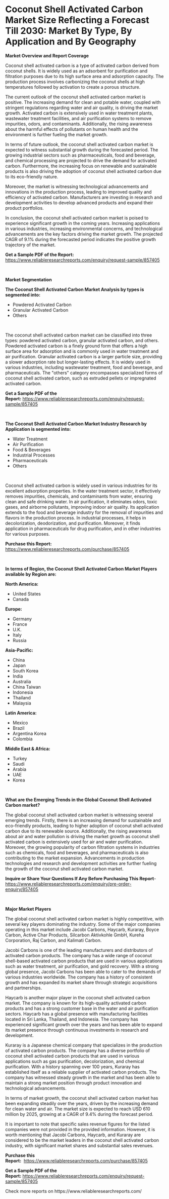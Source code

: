<p><h1>Coconut Shell Activated Carbon Market Size Reflecting a Forecast Till 2030: Market By Type, By Application and By Geography</h1></p><p><strong>Market Overview and Report Coverage</strong></p>
<p><p>Coconut shell activated carbon is a type of activated carbon derived from coconut shells. It is widely used as an adsorbent for purification and filtration purposes due to its high surface area and adsorption capacity. The production process involves carbonizing the coconut shells at high temperatures followed by activation to create a porous structure.</p><p>The current outlook of the coconut shell activated carbon market is positive. The increasing demand for clean and potable water, coupled with stringent regulations regarding water and air quality, is driving the market growth. Activated carbon is extensively used in water treatment plants, wastewater treatment facilities, and air purification systems to remove impurities, odors, and contaminants. Additionally, the rising awareness about the harmful effects of pollutants on human health and the environment is further fueling the market growth.</p><p>In terms of future outlook, the coconut shell activated carbon market is expected to witness substantial growth during the forecasted period. The growing industrial sectors such as pharmaceuticals, food and beverage, and chemical processing are projected to drive the demand for activated carbon. Furthermore, the increasing focus on renewable and sustainable products is also driving the adoption of coconut shell activated carbon due to its eco-friendly nature.</p><p>Moreover, the market is witnessing technological advancements and innovations in the production process, leading to improved quality and efficiency of activated carbon. Manufacturers are investing in research and development activities to develop advanced products and expand their product portfolios.</p><p>In conclusion, the coconut shell activated carbon market is poised to experience significant growth in the coming years. Increasing applications in various industries, increasing environmental concerns, and technological advancements are the key factors driving the market growth. The projected CAGR of 9.1% during the forecasted period indicates the positive growth trajectory of the market.</p></p>
<p><strong>Get a Sample PDF of the Report:</strong> <a href="https://www.reliableresearchreports.com/enquiry/request-sample/857405">https://www.reliableresearchreports.com/enquiry/request-sample/857405</a></p>
<p>&nbsp;</p>
<p><strong>Market Segmentation</strong></p>
<p><strong>The Coconut Shell Activated Carbon Market Analysis by types is segmented into:</strong></p>
<p><ul><li>Powdered Activated Carbon</li><li>Granular Activated Carbon</li><li>Others</li></ul></p>
<p>&nbsp;</p>
<p><p>The coconut shell activated carbon market can be classified into three types: powdered activated carbon, granular activated carbon, and others. Powdered activated carbon is a finely ground form that offers a high surface area for adsorption and is commonly used in water treatment and air purification. Granular activated carbon is a larger particle size, providing a slower adsorption rate but longer-lasting effects. It is widely used in various industries, including wastewater treatment, food and beverage, and pharmaceuticals. The "others" category encompasses specialized forms of coconut shell activated carbon, such as extruded pellets or impregnated activated carbon.</p></p>
<p><strong>Get a Sample PDF of the Report:</strong>&nbsp;<a href="https://www.reliableresearchreports.com/enquiry/request-sample/857405">https://www.reliableresearchreports.com/enquiry/request-sample/857405</a></p>
<p>&nbsp;</p>
<p><strong>The Coconut Shell Activated Carbon Market Industry Research by Application is segmented into:</strong></p>
<p><ul><li>Water Treatment</li><li>Air Purification</li><li>Food & Beverages</li><li>Industrial Processes</li><li>Pharmaceuticals</li><li>Others</li></ul></p>
<p>&nbsp;</p>
<p><p>Coconut shell activated carbon is widely used in various industries for its excellent adsorption properties. In the water treatment sector, it effectively removes impurities, chemicals, and contaminants from water, ensuring clean and safe drinking water. In air purification, it eliminates odors, toxic gases, and airborne pollutants, improving indoor air quality. Its application extends to the food and beverage industry for the removal of impurities and flavors in the production process. In industrial processes, it helps in decolorization, deodorization, and purification. Moreover, it finds application in pharmaceuticals for drug purification, and in other industries for various purposes.</p></p>
<p><strong>Purchase this Report:</strong>&nbsp; <a href="https://www.reliableresearchreports.com/purchase/857405">https://www.reliableresearchreports.com/purchase/857405</a></p>
<p>&nbsp;</p>
<p><strong>In terms of Region, the Coconut Shell Activated Carbon Market Players available by Region are:</strong></p>
<p>
    <p> <strong> North America: </strong>
        <ul>
            <li>United States</li>
            <li>Canada</li>
        </ul>
        </p> 
    <p> <strong> Europe: </strong>
        <ul>
            <li>Germany</li>
            <li>France</li>
            <li>U.K.</li>
            <li>Italy</li>
            <li>Russia</li>
        </ul>
        </p> 
    <p> <strong> Asia-Pacific: </strong>
        <ul>
            <li>China</li>
            <li>Japan</li>
            <li>South Korea</li>
            <li>India</li>
            <li>Australia</li>
            <li>China Taiwan</li>
            <li>Indonesia</li>
            <li>Thailand</li>
            <li>Malaysia</li>
        </ul>
        </p> 
    <p> <strong> Latin America: </strong>
        <ul>
            <li>Mexico</li>
            <li>Brazil</li>
            <li>Argentina Korea</li>
            <li>Colombia</li>
        </ul>
        </p> 
    <p> <strong> Middle East & Africa: </strong>
        <ul>
            <li>Turkey</li>
            <li>Saudi</li>
            <li>Arabia</li>
            <li>UAE</li>
            <li>Korea</li>
        </ul>
    </p>
    </p>
<p>&nbsp;</p>
<p><strong>What are the Emerging Trends in the Global Coconut Shell Activated Carbon market?</strong></p>
<p><p>The global coconut shell activated carbon market is witnessing several emerging trends. Firstly, there is an increasing demand for sustainable and eco-friendly products, leading to higher adoption of coconut shell activated carbon due to its renewable source. Additionally, the rising awareness about air and water pollution is driving the market growth as coconut shell activated carbon is extensively used for air and water purification. Moreover, the growing popularity of carbon filtration systems in industries such as chemicals, food and beverages, and pharmaceuticals is also contributing to the market expansion. Advancements in production technologies and research and development activities are further fueling the growth of the coconut shell activated carbon market.</p></p>
<p><strong>Inquire or Share Your Questions If Any Before Purchasing This Report</strong>- <a href="https://www.reliableresearchreports.com/enquiry/pre-order-enquiry/857405">https://www.reliableresearchreports.com/enquiry/pre-order-enquiry/857405</a></p>
<p>&nbsp;</p>
<p><strong>Major Market Players</strong></p>
<p><p>The global coconut shell activated carbon market is highly competitive, with several key players dominating the industry. Some of the major companies operating in this market include Jacobi Carbons, Haycarb, Kuraray, Boyce Carbon, Active Char Products, Silcarbon Aktivkohle GmbH, Kureha Corporation, Raj Carbon, and Kalimati Carbon.</p><p>Jacobi Carbons is one of the leading manufacturers and distributors of activated carbon products. The company has a wide range of coconut shell-based activated carbon products that are used in various applications such as water treatment, air purification, and gold recovery. With a strong global presence, Jacobi Carbons has been able to cater to the demands of various industries worldwide. The company has a history of consistent growth and has expanded its market share through strategic acquisitions and partnerships.</p><p>Haycarb is another major player in the coconut shell activated carbon market. The company is known for its high-quality activated carbon products and has a strong customer base in the water and air purification sectors. Haycarb has a global presence with manufacturing facilities located in Sri Lanka, Thailand, and Indonesia. The company has experienced significant growth over the years and has been able to expand its market presence through continuous investments in research and development.</p><p>Kuraray is a Japanese chemical company that specializes in the production of activated carbon products. The company has a diverse portfolio of coconut shell activated carbon products that are used in various applications such as gas purification, decolorization, and chemical purification. With a history spanning over 100 years, Kuraray has established itself as a reliable supplier of activated carbon products. The company has witnessed steady growth in the market and has been able to maintain a strong market position through product innovation and technological advancements.</p><p>In terms of market growth, the coconut shell activated carbon market has been expanding steadily over the years, driven by the increasing demand for clean water and air. The market size is expected to reach USD 610 million by 2025, growing at a CAGR of 9.4% during the forecast period.</p><p>It is important to note that specific sales revenue figures for the listed companies were not provided in the provided information. However, it is worth mentioning that Jacobi Carbons, Haycarb, and Kuraray are considered to be the market leaders in the coconut shell activated carbon industry, with significant market shares and substantial sales revenues.</p></p>
<p><strong>Purchase this Report:</strong>&nbsp;&nbsp;<a href="https://www.reliableresearchreports.com/purchase/857405">https://www.reliableresearchreports.com/purchase/857405</a></p>
<p></p>
<p><strong>Get a Sample PDF of the Report:</strong>&nbsp;<a href="https://www.reliableresearchreports.com/enquiry/request-sample/857405">https://www.reliableresearchreports.com/enquiry/request-sample/857405</a></p>
<p>Check more reports on https://www.reliableresearchreports.com/</p>